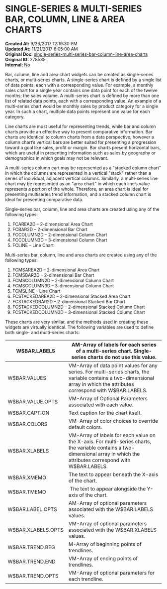 # SINGLE-SERIES & MULTI-SERIES BAR, COLUMN, LINE & AREA CHARTS 


**Created At:** 9/26/2017 12:19:30 PM  
**Updated At:** 11/21/2017 6:05:00 AM  
**Original Doc:** [single-series-multi-series-bar-column-line-area-charts](https://docs.zumasys.com/36577-mv-dashboard/single-series-multi-series-bar-column-line-area-charts)  
**Original ID:** 278535  
**Internal:** No  


Bar, column, line and area chart widgets can be created as single-series charts, or multi-series charts. A single-series chart is defined by a single list of data points, each with a corresponding value. For example, a monthly sales chart for a single year contains one data point for each of the twelve months; the sales volume. A multi-series chart is defined by more than one list of related data points, each with a corresponding value. An example of a multi-series chart would be monthly sales by product category for a single year. In such a chart, multiple data points represent one value for each category.

Line charts are most useful for representing trends, while bar and column charts provide an effective way to present comparative information. Bar charts are identical to column charts from a data perspective; however a column chart’s vertical bars are better suited for presenting a progression toward a goal like sales, profit or margin. Bar charts present horizontal bars, which are useful in presenting information such as sales by geography or demographics in which goals may not be relevant.

A multi-series column cart may be represented as a "stacked column chart" in which the columns are represented in a vertical "stack" rather than a series of individual, adjacent vertical columns. Similarly, a multi-series line chart may be represented as an "area chart" in which each line’s value represents a portion of the whole. Therefore, an area chart is ideal for presenting multiseries trend information, and a stacked column chart is ideal for presenting comparative data.

Single-series bar, column, line and area charts are created using any of the following types:

1. FCAREA2D – 2-dimensional Area Chart
2. FCBAR2D – 2-dimensional Bar Chart
3. FCCOLUMN2D – 2-dimensional Column Chart
4. FCCOLUMN3D – 3-dimensional Column Chart
5. FCLINE – Line Chart


Multi-series bar, column, line and area charts are created using any of the following types:

1. FCMSAREA2D – 2-dimensional Area Chart
2. FCMSBAR2D – 2-dimensional Bar Chart
3. FCMSCOLUMN2D – 2-dimensional Column Chart
4. FCMSCOLUMN3D – 3-dimensional Column Chart
5. FCMSLINE – Line Chart
6. FCSTACKEDAREA2D – 2-dimensional Stacked Area Chart
7. FCSTACKEDBAR2D – 2-dimensional Stacked Bar Chart
8. FCSTACKEDCOLUMN2D – 2-dimensional Stacked Column Chart
9. FCSTACKEDCOLUMN3D – 3-dimensional Stacked Column Chart


These charts are very similar, and the methods used in creating these widgets are virtually identical. The following variables are used to define both single- and multi-series charts:


| W$BAR.LABELS<br> | AM-Array of labels for each series of a multi-series chart. Single-series charts do not use this value.<br> |
| --- | --- |
| W$BAR.VALUES<br> | VM-Array of data point values for any series. For multi-series charts, the variable contains a two-dimensional array in which the attributes correspond with W$BAR.LABELS.<br> |
| W$BAR.VALUE.OPTS<br> | VM-Array of Optional Parameters associated with each value.<br> |
| W$BAR.CAPTION<br> | Text caption for the chart itself.<br> |
| W$BAR.COLORS<br> | VM-Array of color choices to override default colors.<br> |
| W$BAR.XLABELS<br> | VM-Array of labels for each value on the X-axis. For multi-series charts, the variable contains a two-dimensional array in which the attributes correspond with W$BAR.LABELS.<br> |
| W$BAR.XMEMO<br> | The text to appear beneath the X-axis of the chart.<br> |
| W$BAR.TMEMO<br> |  The text to appear alongside the Y-axis of the chart.<br> |
| W$BAR.LABEL.OPTS<br> | AM-Array of optional parameters associated with the W$BAR.LABELS values.<br> |
| W$BAR.XLABELS.OPTS<br> | VM-Array of optional parameters associated with the W$BAR.XLABELS values.<br> |
| W$BAR.TREND.BEG<br> | M-Array of beginning points of trendlines.<br> |
| W$BAR.TREND.END<br> | VM-Array of ending points of trendlines.<br> |
| W$BAR.TREND.OPTS<br> | VM-Array of optional parameters for each trendline.<br> |



